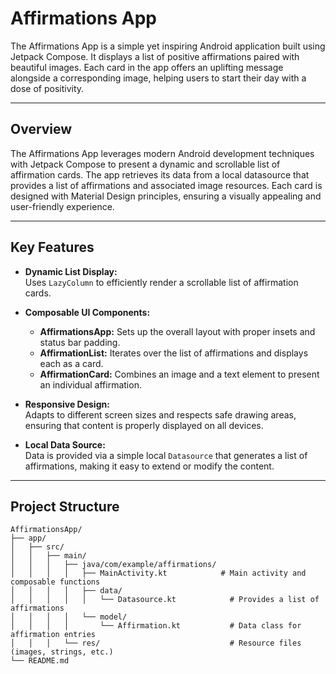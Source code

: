 # Affirmations App

The Affirmations App is a simple yet inspiring Android application built using Jetpack Compose. It displays a list of positive affirmations paired with beautiful images. Each card in the app offers an uplifting message alongside a corresponding image, helping users to start their day with a dose of positivity.

---

## Overview

The Affirmations App leverages modern Android development techniques with Jetpack Compose to present a dynamic and scrollable list of affirmation cards. The app retrieves its data from a local datasource that provides a list of affirmations and associated image resources. Each card is designed with Material Design principles, ensuring a visually appealing and user-friendly experience.

---

## Key Features

- **Dynamic List Display:**  
  Uses `LazyColumn` to efficiently render a scrollable list of affirmation cards.

- **Composable UI Components:**  
  - **AffirmationsApp:** Sets up the overall layout with proper insets and status bar padding.
  - **AffirmationList:** Iterates over the list of affirmations and displays each as a card.
  - **AffirmationCard:** Combines an image and a text element to present an individual affirmation.

- **Responsive Design:**  
  Adapts to different screen sizes and respects safe drawing areas, ensuring that content is properly displayed on all devices.

- **Local Data Source:**  
  Data is provided via a simple local `Datasource` that generates a list of affirmations, making it easy to extend or modify the content.

---

## Project Structure

```
AffirmationsApp/
├── app/
│   ├── src/
│   │   ├── main/
│   │   │   ├── java/com/example/affirmations/
│   │   │   │   ├── MainActivity.kt            # Main activity and composable functions
│   │   │   │   ├── data/
│   │   │   │   │   └── Datasource.kt            # Provides a list of affirmations
│   │   │   │   └── model/
│   │   │   │       └── Affirmation.kt           # Data class for affirmation entries
│   │   │   └── res/                             # Resource files (images, strings, etc.)
└── README.md
```